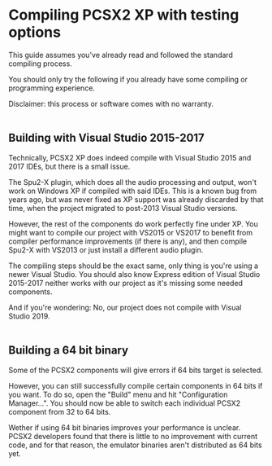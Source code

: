 # Compiling PCSX2 XP with testing options

This guide assumes you've already read and followed the standard compiling process.

You should only try the following if you already have some compiling or programming experience. 

Disclaimer: this process or software comes with no warranty. 
<br />
<br />

## Building with Visual Studio 2015-2017

Technically, PCSX2 XP does indeed compile with Visual Studio 2015 and 2017 IDEs, but there is a small issue.

The Spu2-X plugin, which does all the audio processing and output, won't work on Windows XP if compiled with said IDEs. This is a known bug from years ago, but was never fixed as XP support was already discarded by that time, when the project migrated to post-2013 Visual Studio versions.

However, the rest of the components do work perfectly fine under XP. You might want to compile our project with VS2015 or VS2017 to benefit from compiler performance improvements (if there is any), and then compile Spu2-X with VS2013 or just install a different audio plugin.

The compiling steps should be the exact same, only thing is you're using a newer Visual Studio. You should also know Express edition of Visual Studio 2015-2017 neither works with our project as it's missing some needed components.

And if you're wondering: No, our project does not compile with Visual Studio 2019.
<br />
<br />

## Building a 64 bit binary

Some of the PCSX2 components will give errors if 64 bits target is selected.

However, you can still successfully compile certain components in 64 bits if you want. To do so, open the "Build" menu and hit "Configuration Manager...". You should now be able to switch each individual PCSX2 component from 32 to 64 bits.

Wether if using 64 bit binaries improves your performance is unclear. PCSX2 developers found that there is little to no improvement with current code, and for that reason, the emulator binaries aren't distributed as 64 bits yet.

<br />
<br />

